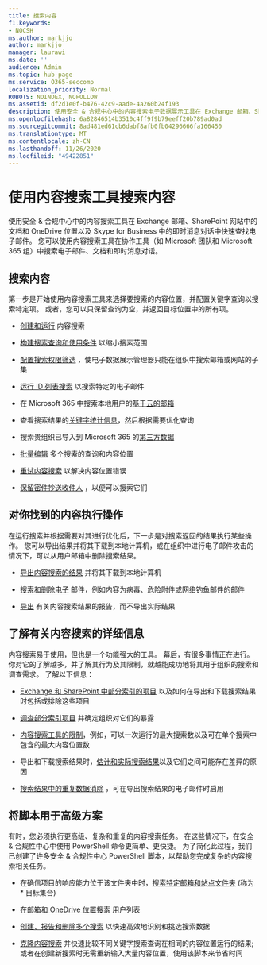 ```yaml
---
title: 搜索内容
f1.keywords:
- NOCSH
ms.author: markjjo
author: markjjo
manager: laurawi
ms.date: ''
audience: Admin
ms.topic: hub-page
ms.service: O365-seccomp
localization_priority: Normal
ROBOTS: NOINDEX, NOFOLLOW
ms.assetid: df2d1e0f-b476-42c9-aade-4a260b24f193
description: 使用安全 & 合规中心中的内容搜索电子数据展示工具在 Exchange 邮箱、SharePoint 网站中的文档和 OneDrive 位置以及 Skype for Business 中的即时消息对话中快速查找电子邮件。
ms.openlocfilehash: 6a82846514b3510c4ff9f9b79eeff20b789ad0ad
ms.sourcegitcommit: 8ad481ed61cb6dabf8afb0fb04296666fa166450
ms.translationtype: MT
ms.contentlocale: zh-CN
ms.lasthandoff: 11/26/2020
ms.locfileid: "49422851"
---
```

# <a name="search-for-content-using-the-content-search-tool"></a>使用内容搜索工具搜索内容

使用安全 & 合规中心中的内容搜索工具在 Exchange 邮箱、SharePoint 网站中的文档和 OneDrive 位置以及 Skype for Business 中的即时消息对话中快速查找电子邮件。 您可以使用内容搜索工具在协作工具（如 Microsoft 团队和 Microsoft 365 组）中搜索电子邮件、文档和即时消息对话。
  
## <a name="search-for-content"></a>搜索内容

第一步是开始使用内容搜索工具来选择要搜索的内容位置，并配置关键字查询以搜索特定项。 或者，您可以只保留查询为空，并返回目标位置中的所有项。
  
- [创建和运行](content-search.md) 内容搜索 

- [构建搜索查询和使用条件](keyword-queries-and-search-conditions.md) 以缩小搜索范围 

- [配置搜索权限筛选](permissions-filtering-for-content-search.md) ，使电子数据展示管理器只能在组织中搜索邮箱或网站的子集 

- [运行 ID 列表搜索](csv-file-for-an-id-list-content-search.md) 以搜索特定的电子邮件 

- 在 Microsoft 365 中搜索本地用户的[基于云的邮箱](search-cloud-based-mailboxes-for-on-premises-users.md)

- 查看搜索结果的[关键字统计信息](view-keyword-statistics-for-content-search.md)，然后根据需要优化查询

- 搜索贵组织已导入到 Microsoft 365 的[第三方数据](use-content-search-to-search-third-party-data-that-was-imported.md)

- [批量编辑](bulk-edit-content-searches.md) 多个搜索的查询和内容位置

- [重试内容搜索](retry-failed-content-search.md) 以解决内容位置错误

- [保留密件抄送收件人](https://docs.microsoft.com/exchange/policy-and-compliance/holds/preserve-bcc-recipients-and-group-members) ，以便可以搜索它们 

## <a name="perform-actions-on-content-you-find"></a>对你找到的内容执行操作

在运行搜索并根据需要对其进行优化后，下一步是对搜索返回的结果执行某些操作。 您可以导出结果并将其下载到本地计算机，或在组织中进行电子邮件攻击的情况下，可以从用户邮箱中删除搜索结果。
  
- [导出内容搜索的结果](export-search-results.md) 并将其下载到本地计算机 

- [搜索和删除电子](search-for-and-delete-messages-in-your-organization.md) 邮件，例如内容为病毒、危险附件或网络钓鱼邮件的邮件

- [导出](export-a-content-search-report.md) 有关内容搜索结果的报告，而不导出实际结果 

## <a name="learn-more-about-content-search"></a>了解有关内容搜索的详细信息

内容搜索易于使用，但也是一个功能强大的工具。 幕后，有很多事情正在进行。 你对它的了解越多，并了解其行为及其限制，就越能成功地将其用于组织的搜索和调查需求。 了解以下信息：
  
- [Exchange 和 SharePoint 中部分索引的项目](partially-indexed-items-in-content-search.md) 以及如何在导出和下载搜索结果时包括或排除这些项目

- [调查部分索引项目](investigating-partially-indexed-items-in-ediscovery.md) 并确定组织对它们的暴露

- [内容搜索工具的限制](limits-for-content-search.md)，例如，可以一次运行的最大搜索数以及可在单个搜索中包含的最大内容位置数

- 导出和下载搜索结果时，[估计和实际搜索结果](differences-between-estimated-and-actual-ediscovery-search-results.md)以及它们之间可能存在差异的原因

- [搜索结果中的重复数据消除](de-duplication-in-ediscovery-search-results.md) ，可在导出搜索结果的电子邮件时启用

## <a name="use-scripts-for-advanced-scenarios"></a>将脚本用于高级方案

有时，您必须执行更高级、复杂和重复的内容搜索任务。 在这些情况下，在安全 & 合规性中心中使用 PowerShell 命令更简单、更快捷。 为了简化此过程，我们已创建了许多安全 & 合规性中心 PowerShell 脚本，以帮助您完成复杂的内容搜索相关任务。
  
- 在确信项目的响应能力位于该文件夹中时，[搜索特定邮箱和站点文件夹](use-content-search-for-targeted-collections.md) (称为 * 目标集合) 

- [在邮箱和 OneDrive 位置搜索](search-the-mailbox-and-onedrive-for-business-for-a-list-of-users.md) 用户列表 

- [创建、报告和删除多个搜索](create-report-on-and-delete-multiple-content-searches.md) 以快速高效地识别和挑选搜索数据 

- [克隆内容搜索](clone-a-content-search.md) 并快速比较不同关键字搜索查询在相同的内容位置运行的结果;或者在创建新搜索时无需重新输入大量内容位置，使用该脚本来节省时间
